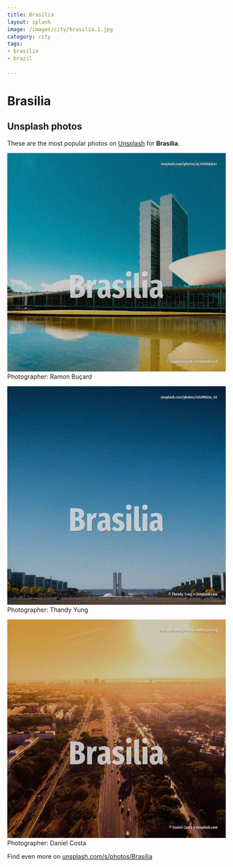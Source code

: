 ```yaml
---
title: Brasilia
layout: splash
image: /images/city/brasilia.1.jpg
category: city
tags:
- brasilia
- brazil

---
```

# Brasilia



 
## Unsplash photos
These are the most popular photos on [Unsplash](https://unsplash.com) for **Brasilia**.
 
![Brasilia](/images/city/brasilia.1.jpg)
Photographer:  Ramon Buçard
 
![Brasilia](/images/city/brasilia.2.jpg)
Photographer:  Thandy Yung
 
![Brasilia](/images/city/brasilia.3.jpg)
Photographer:  Daniel Costa
 
Find even more on [unsplash.com/s/photos/Brasilia](https://unsplash.com/s/photos/Brasilia)
 
